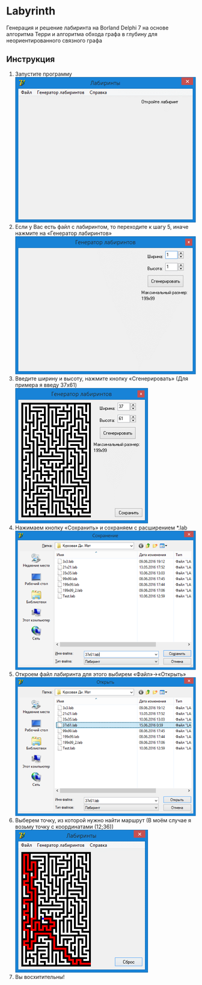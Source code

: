 # Labyrinth
Генерация и решение лабиринта на Borland Delphi 7 на основе алгоритма Терри и алгоритма обхода графа в глубину для неориентированного связного графа

## Инструкция
1. Запустите программу    
![Alt-текст](screenshots/1.png "Скриншот")
2. Если у Вас есть файл с лабиринтом, то переходите к шагу 5, иначе нажмите на «Генератор лабиринтов»    
![Alt-текст](screenshots/2.png "Скриншот")
3. Введите ширину и высоту, нажмите кнопку «Сгенерировать» (Для примера я введу 37x61)    
![Alt-текст](screenshots/3.png "Скриншот")
4. Нажимаем кнопку «Сохранить» и сохраняем c расширением *.lab    
![Alt-текст](screenshots/4.png "Скриншот")
5. Откроем файл лабиринта для этого выбирем «Файл»->«Открыть»    
![Alt-текст](screenshots/5.png "Скриншот")
6. Выберем точку, из которой нужно найти маршрут (В моём случае я возьму точку с координатами (12;36))    
![Alt-текст](screenshots/6.png "Скриншот")
7. Вы восхитительны!
